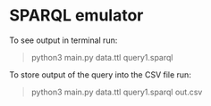 # SPARQL emulator

To see output in terminal run:
> python3 main.py data.ttl query1.sparql

To store output of the query into the CSV file run:
> python3 main.py data.ttl query1.sparql out.csv


